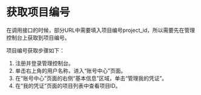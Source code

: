 # 获取项目编号<a name="ZH-CN_TOPIC_0052507284"></a>

在调用接口的时候，部分URL中需要填入项目编号project\_id，所以需要先在管理控制台上获取到项目编号。

项目编号获取步骤如下：

1.  注册并登录管理控制台。
2.  单击右上角的用户名称，进入“账号中心”页面。
3.  在“账号中心”页面的右侧“基本信息”区域，单击“管理我的凭证”。
4.  在“我的凭证”页面的项目列表中查看项目ID。

